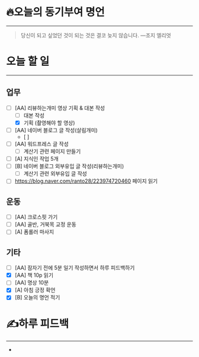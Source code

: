 # 🔥오늘의 동기부여 명언

---
>당신이 되고 싶었던 것이 되는 것은 결코 늦지 않습니다.
>—조지 엘리엇

# 오늘 할 일
---
## 업무
- [ ] [AA] 리뷰하는개미 영상 기획 & 대본 작성
	- [ ] 대본 작성
	- [x] 기획 (촬영해야 할 영상)
- [ ] [AA] 네이버 블로그 글 작성(살림개미)
	- [ ] 
- [ ] [AA] 워드프레스 글 작성
	- [ ] 계산기 관련 페이지 만들기
- [ ] [A] 지식인 작업 5개
- [ ] [B] 네이버 블로그 외부유입 글 작성(리뷰하는개미)
	- [ ] 계산기 관련 외부유입 글 작성
- [ ] https://blog.naver.com/ranto28/223974720460 페이지 읽기

## 운동
- [ ] [AA] 크로스핏 가기
- [ ] [AA] 골반, 거북목 교정 운동
- [ ] [A] 폼롤러 마사지

## 기타
- [ ] [AA] 잠자기 전에 5분 일기 작성하면서 하루 피드백하기
- [x] [AA] 책 10p 읽기
- [ ] [AA] 명상 10분
- [x] [A] 아침 긍정 확언
- [x] [B] 오늘의 명언 적기

# ✍하루 피드백
---
- 